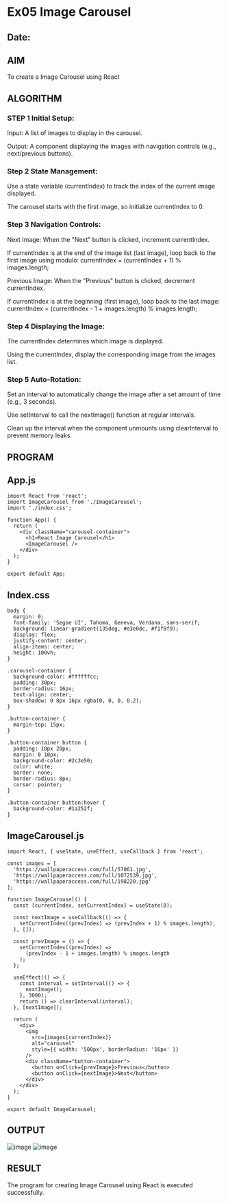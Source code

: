 # Ex05 Image Carousel
## Date:

## AIM
To create a Image Carousel using React 

## ALGORITHM
### STEP 1 Initial Setup:
Input: A list of images to display in the carousel.

Output: A component displaying the images with navigation controls (e.g., next/previous buttons).

### Step 2 State Management:
Use a state variable (currentIndex) to track the index of the current image displayed.

The carousel starts with the first image, so initialize currentIndex to 0.

### Step 3 Navigation Controls:
Next Image: When the "Next" button is clicked, increment currentIndex.

If currentIndex is at the end of the image list (last image), loop back to the first image using modulo:
currentIndex = (currentIndex + 1) % images.length;

Previous Image: When the "Previous" button is clicked, decrement currentIndex.

If currentIndex is at the beginning (first image), loop back to the last image:
currentIndex = (currentIndex - 1 + images.length) % images.length;

### Step 4 Displaying the Image:
The currentIndex determines which image is displayed.

Using the currentIndex, display the corresponding image from the images list.

### Step 5 Auto-Rotation:
Set an interval to automatically change the image after a set amount of time (e.g., 3 seconds).

Use setInterval to call the nextImage() function at regular intervals.

Clean up the interval when the component unmounts using clearInterval to prevent memory leaks.

## PROGRAM

## App.js
```
import React from 'react';
import ImageCarousel from './ImageCarousel';
import './index.css';

function App() {
  return (
    <div className="carousel-container">
      <h1>React Image Carousel</h1>
      <ImageCarousel />
    </div>
  );
}

export default App;

```

## Index.css
```
body {
  margin: 0;
  font-family: 'Segoe UI', Tahoma, Geneva, Verdana, sans-serif;
  background: linear-gradient(135deg, #d3e0dc, #f1f8f9);
  display: flex;
  justify-content: center;
  align-items: center;
  height: 100vh;
}

.carousel-container {
  background-color: #ffffffcc;
  padding: 30px;
  border-radius: 16px;
  text-align: center;
  box-shadow: 0 8px 16px rgba(0, 0, 0, 0.2);
}

.button-container {
  margin-top: 15px;
}

.button-container button {
  padding: 10px 20px;
  margin: 0 10px;
  background-color: #2c3e50;
  color: white;
  border: none;
  border-radius: 8px;
  cursor: pointer;
}

.button-container button:hover {
  background-color: #1a252f;
}

```
## ImageCarousel.js
```
import React, { useState, useEffect, useCallback } from 'react';

const images = [
  'https://wallpaperaccess.com/full/57061.jpg',
  'https://wallpaperaccess.com/full/1072539.jpg',
  'https://wallpaperaccess.com/full/198220.jpg'
];

function ImageCarousel() {
  const [currentIndex, setCurrentIndex] = useState(0);

  const nextImage = useCallback(() => {
    setCurrentIndex((prevIndex) => (prevIndex + 1) % images.length);
  }, []);

  const prevImage = () => {
    setCurrentIndex((prevIndex) =>
      (prevIndex - 1 + images.length) % images.length
    );
  };

  useEffect(() => {
    const interval = setInterval(() => {
      nextImage();
    }, 3000);
    return () => clearInterval(interval);
  }, [nextImage]);

  return (
    <div>
      <img
        src={images[currentIndex]}
        alt="carousel"
        style={{ width: '500px', borderRadius: '16px' }}
      />
      <div className="button-container">
        <button onClick={prevImage}>Previous</button>
        <button onClick={nextImage}>Next</button>
      </div>
    </div>
  );
}

export default ImageCarousel;
```
## OUTPUT
![image](https://github.com/user-attachments/assets/b33f20c9-44d8-4826-9c57-21327f0f7b19)
![image](https://github.com/user-attachments/assets/121bbe00-66a6-4b65-9a25-3c7c22f59a76)


## RESULT
The program for creating Image Carousel using React is executed successfully.
